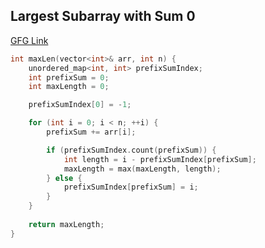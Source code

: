 ## Largest Subarray with Sum 0
[GFG Link](https://www.geeksforgeeks.org/problems/largest-subarray-with-0-sum/1)

```cpp
int maxLen(vector<int>& arr, int n) {
    unordered_map<int, int> prefixSumIndex;
    int prefixSum = 0;
    int maxLength = 0;

    prefixSumIndex[0] = -1; 

    for (int i = 0; i < n; ++i) {
        prefixSum += arr[i];

        if (prefixSumIndex.count(prefixSum)) {
            int length = i - prefixSumIndex[prefixSum];
            maxLength = max(maxLength, length);
        } else {
            prefixSumIndex[prefixSum] = i;
        }
    }
    
    return maxLength;
}